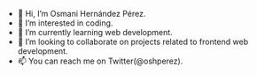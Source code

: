 - 👋 Hi, I’m Osmani Hernández Pérez.
- 👀 I’m interested in coding.
- 🌱 I’m currently learning web development.
- 💞️ I’m looking to collaborate on projects related to frontend web development.
- 📫 You can reach me on Twitter(@oshperez).

<!---
oshperez/oshperez is a ✨ special ✨ repository because its `README.md` (this file) appears on your GitHub profile.
You can click the Preview link to take a look at your changes.
--->
